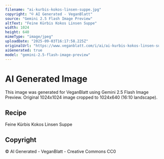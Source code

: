 ```yaml
---
filename: "ai-kurbis-kokos-linsen-suppe.jpg"
copyright: "© AI Generated - VeganBlatt"
source: "Gemini 2.5 Flash Image Preview"
altText: "Feine Kürbis Kokos Linsen Suppe"
width: 1024
height: 640
mimeType: "image/jpeg"
uploadDate: "2025-09-03T16:17:58.225Z"
originalUrl: "https://www.veganblatt.com/i/ai/ai-kurbis-kokos-linsen-suppe.jpg"
aiGenerated: true
model: "gemini-2.5-flash-image-preview"
---
```


# AI Generated Image

This image was generated for VeganBlatt using Gemini 2.5 Flash Image Preview.
Original 1024x1024 image cropped to 1024x640 (16:10 landscape).

## Recipe
Feine Kürbis Kokos Linsen Suppe

## Copyright
© AI Generated - VeganBlatt - Creative Commons CC0
